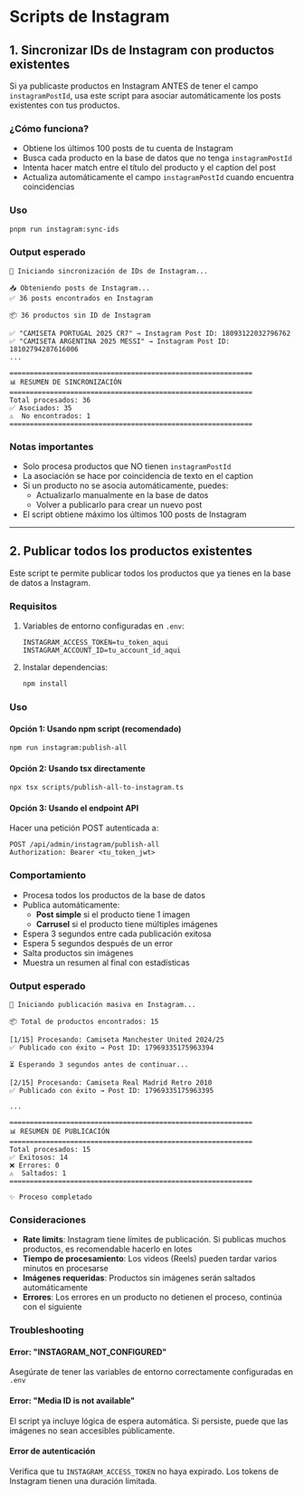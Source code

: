 # Scripts de Instagram

## 1. Sincronizar IDs de Instagram con productos existentes

Si ya publicaste productos en Instagram ANTES de tener el campo `instagramPostId`, usa este script para asociar automáticamente los posts existentes con tus productos.

### ¿Cómo funciona?

- Obtiene los últimos 100 posts de tu cuenta de Instagram
- Busca cada producto en la base de datos que no tenga `instagramPostId`
- Intenta hacer match entre el título del producto y el caption del post
- Actualiza automáticamente el campo `instagramPostId` cuando encuentra coincidencias

### Uso

```bash
pnpm run instagram:sync-ids
```

### Output esperado

```
🔄 Iniciando sincronización de IDs de Instagram...

📥 Obteniendo posts de Instagram...
✅ 36 posts encontrados en Instagram

📦 36 productos sin ID de Instagram

✅ "CAMISETA PORTUGAL 2025 CR7" → Instagram Post ID: 18093122032796762
✅ "CAMISETA ARGENTINA 2025 MESSI" → Instagram Post ID: 18102794287616006
...

============================================================
📊 RESUMEN DE SINCRONIZACIÓN
============================================================
Total procesados: 36
✅ Asociados: 35
⚠️  No encontrados: 1
============================================================
```

### Notas importantes

- Solo procesa productos que NO tienen `instagramPostId`
- La asociación se hace por coincidencia de texto en el caption
- Si un producto no se asocia automáticamente, puedes:
  - Actualizarlo manualmente en la base de datos
  - Volver a publicarlo para crear un nuevo post
- El script obtiene máximo los últimos 100 posts de Instagram

---

## 2. Publicar todos los productos existentes

Este script te permite publicar todos los productos que ya tienes en la base de datos a Instagram.

### Requisitos

1. Variables de entorno configuradas en `.env`:
   ```env
   INSTAGRAM_ACCESS_TOKEN=tu_token_aqui
   INSTAGRAM_ACCOUNT_ID=tu_account_id_aqui
   ```

2. Instalar dependencias:
   ```bash
   npm install
   ```

### Uso

#### Opción 1: Usando npm script (recomendado)

```bash
npm run instagram:publish-all
```

#### Opción 2: Usando tsx directamente

```bash
npx tsx scripts/publish-all-to-instagram.ts
```

#### Opción 3: Usando el endpoint API

Hacer una petición POST autenticada a:
```
POST /api/admin/instagram/publish-all
Authorization: Bearer <tu_token_jwt>
```

### Comportamiento

- Procesa todos los productos de la base de datos
- Publica automáticamente:
  - **Post simple** si el producto tiene 1 imagen
  - **Carrusel** si el producto tiene múltiples imágenes
- Espera 3 segundos entre cada publicación exitosa
- Espera 5 segundos después de un error
- Salta productos sin imágenes
- Muestra un resumen al final con estadísticas

### Output esperado

```
🚀 Iniciando publicación masiva en Instagram...

📦 Total de productos encontrados: 15

[1/15] Procesando: Camiseta Manchester United 2024/25
✅ Publicado con éxito → Post ID: 17969335175963394

⏳ Esperando 3 segundos antes de continuar...

[2/15] Procesando: Camiseta Real Madrid Retro 2010
✅ Publicado con éxito → Post ID: 17969335175963395

...

============================================================
📊 RESUMEN DE PUBLICACIÓN
============================================================
Total procesados: 15
✅ Exitosos: 14
❌ Errores: 0
⚠️  Saltados: 1
============================================================

✨ Proceso completado
```

### Consideraciones

- **Rate limits**: Instagram tiene límites de publicación. Si publicas muchos productos, es recomendable hacerlo en lotes
- **Tiempo de procesamiento**: Los videos (Reels) pueden tardar varios minutos en procesarse
- **Imágenes requeridas**: Productos sin imágenes serán saltados automáticamente
- **Errores**: Los errores en un producto no detienen el proceso, continúa con el siguiente

### Troubleshooting

#### Error: "INSTAGRAM_NOT_CONFIGURED"
Asegúrate de tener las variables de entorno correctamente configuradas en `.env`

#### Error: "Media ID is not available"
El script ya incluye lógica de espera automática. Si persiste, puede que las imágenes no sean accesibles públicamente.

#### Error de autenticación
Verifica que tu `INSTAGRAM_ACCESS_TOKEN` no haya expirado. Los tokens de Instagram tienen una duración limitada.
